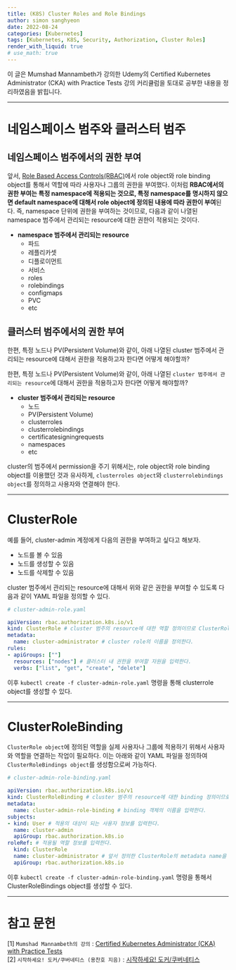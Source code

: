 ```yaml
---
title: (K8S) Cluster Roles and Role Bindings
author: simon sanghyeon
date: 2022-08-24
categories: [Kubernetes]
tags: [Kubernetes, K8S, Security, Authorization, Cluster Roles]
render_with_liquid: true
# use_math: true
---
```

이 글은 Mumshad Mannambeth가 강의한 Udemy의 Certified Kubernetes Administrator (CKA) with Practice Tests 강의 커리큘럼을 토대로 공부한 내용을 정리하였음을 밝힙니다.

---
# 네임스페이스 범주와 클러스터 범주
## 네임스페이스 범주에서의 권한 부여
앞서, [Role Based Access Controls(RBAC)](https://zerojsh00.github.io/posts/Role-Based-Access-Controls/)에서 role object와 role binding object를 통해서 역할에 따라 사용자나 그룹의 권한을 부여했다. 이처럼 **RBAC에서의 권한 부여는 특정 namespace에 적용되는 것으로, 특정 namespace를 명시하지 않으면 default namespace에 대해서 role object에 정의된 내용에 따라 권한이 부여**된다. 즉, namespace 단위에 권한을 부여하는 것이므로, 다음과 같이 나열된 namespace 범주에서 관리되는 resource에 대한 권한이 적용되는 것이다.

- **namespace 범주에서 관리되는 resource**
    - 파드
    - 레플리카셋
    - 디플로이먼트
    - 서비스
    - roles
    - rolebindings
    - configmaps
    - PVC
    - etc

## 클러스터 범주에서의 권한 부여
한편, 특정 노드나 PV(Persistent Volume)와 같이, 아래 나열된 cluster 범주에서 관리되는 resource에 대해서 권한을 적용하고자 한다면 어떻게 해야할까?

한편, 특정 노드나 PV(Persistent Volume)와 같이, 아래 나열된 `cluster 범주에서 관리되는 resource`에 대해서 권한을 적용하고자 한다면 어떻게 해야할까?

- **cluster 범주에서 관리되는 resource**
    - 노드
    - PV(Persistent Volume)
    - clusterroles
    - clusterrolebindings
    - certificatesigningrequests
    - namespaces
    - etc

cluster의 범주에서 permission을 주기 위해서는, role object와 role binding object를 이용했던 것과 유사하게, `clusterroles object`와  `clusterrolebindings object`를 정의하고 사용자와 연결해야 한다.

---
# ClusterRole
예를 들어, cluster-admin 계정에게 다음의 권한을 부여하고 싶다고 해보자.

- 노드를 볼 수 있음
- 노드를 생성할 수 있음
- 노드를 삭제할 수 있음

cluster 범주에서 관리되는 resource에 대해서 위와 같은 권한을 부여할 수 있도록 다음과 같이 YAML 파일을 정의할 수 있다.

```yaml
# cluster-admin-role.yaml

apiVersion: rbac.authorization.k8s.io/v1
kind: ClusterRole # cluster 범주의 resource에 대한 역할 정의이므로 ClusterRole를 입력한다.
metadata:
  name: cluster-administrator # cluster role의 이름을 정의한다.
rules:
- apiGroups: [""]
  resources: ["nodes"] # 클러스터 내 권한을 부여할 자원을 입력한다.
  verbs: ["list", "get", "create", "delete"]
```

이후 `kubectl create -f cluster-admin-role.yaml` 명령을 통해 clusterrole object를 생성할 수 있다.

---
# ClusterRoleBinding
`ClusterRole object`에 정의된 역할을 실제 사용자나 그룹에 적용하기 위해서 사용자와 역할을 연결하는 작업이 필요하다. 이는 아래와 같이 YAML 파일을 정의하여 `ClusterRoleBindings object`를 생성함으로써 가능하다.

```yaml
# cluster-admin-role-binding.yaml

apiVersion: rbac.authorization.k8s.io/v1
kind: ClusterRoleBinding # cluster 범주의 resource에 대한 binding 정의이므로 ClusterRoleBinding을 입력한다.
metadata:
  name: cluster-admin-role-binding # binding 객체의 이름을 입력한다.
subjects:
- kind: User # 적용의 대상이 되는 사용자 정보를 입력한다.
  name: cluster-admin
  apiGroup: rbac.authorization.k8s.io
roleRef: # 적용될 역할 정보를 입력한다.
  kind: ClusterRole
  name: cluster-administrator # 앞서 정의한 ClusterRole의 metadata name을 적는다.
  apiGroup: rbac.authorization.k8s.io
```

이후 `kubectl create -f cluster-admin-role-binding.yaml` 명령을 통해서 ClusterRoleBindings object를 생성할 수 있다.

---
# 참고 문헌

[1] `Mumshad Mannambeth의 강의` : [Certified Kubernetes Administrator (CKA) with Practice Tests](https://www.udemy.com/course/certified-kubernetes-administrator-with-practice-tests/)<br>
[2] `시작하세요! 도커/쿠버네티스 (용찬호 지음)` : [시작하세요! 도커/쿠버네티스](http://www.yes24.com/Product/Goods/84927385)<br>
